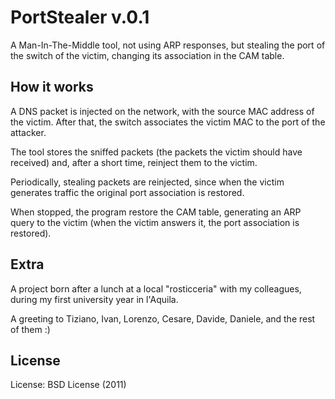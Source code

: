 PortStealer v.0.1
=================

A Man-In-The-Middle tool, not using ARP responses, but stealing the port of the switch of the victim, changing its association in the CAM table.

How it works
------------

A DNS packet is injected on the network, with the source MAC address of the victim. After that, the switch associates the victim MAC to the port of the attacker.

The tool stores the sniffed packets (the packets the victim should have received) and, after a short time, reinject them to the victim.

Periodically, stealing packets are reinjected, since when the victim generates traffic the original port association is restored.

When stopped, the program restore the CAM table, generating an ARP query to the victim (when the victim answers it, the port association is restored).

Extra
-----

A project born after a lunch at a local "rosticceria" with my colleagues,
during my first university year in l'Aquila.

A greeting to Tiziano, Ivan, Lorenzo, Cesare, Davide, Daniele, and the rest of them :)

License
-------

License: BSD License (2011)

